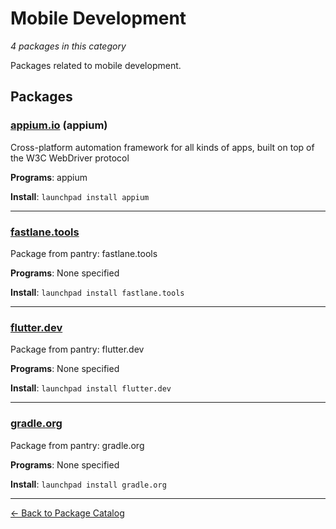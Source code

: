 # Mobile Development

*4 packages in this category*

Packages related to mobile development.

## Packages

### [appium.io](../packages/appium.io/index.md) (appium)

Cross-platform automation framework for all kinds of apps, built on top of the W3C WebDriver protocol

**Programs**: appium

**Install**: `launchpad install appium`

---

### [fastlane.tools](../packages/fastlane.tools/index.md)

Package from pantry: fastlane.tools

**Programs**: None specified

**Install**: `launchpad install fastlane.tools`

---

### [flutter.dev](../packages/flutter.dev/index.md)

Package from pantry: flutter.dev

**Programs**: None specified

**Install**: `launchpad install flutter.dev`

---

### [gradle.org](../packages/gradle.org/index.md)

Package from pantry: gradle.org

**Programs**: None specified

**Install**: `launchpad install gradle.org`

---

[← Back to Package Catalog](../package-catalog.md)
